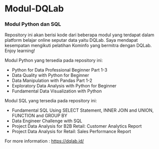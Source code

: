 # Modul-DQLab
### Modul Python dan SQL

Repository ini akan berisi kode dari beberapa modul yang terdapat dalam platform belajar online seputar data yaitu DQLab. Saya mendapat kesempatan mengikuti pelatihan Kominfo yang bermitra dengan DQLab. Enjoy learning!

Modul Python yang tersedia pada repository ini:
* Python for Data Professional Beginner Part 1-3
* Data Quality with Python for Beginner
* Data Manipulation with Pandas Part 1-2
* Exploratory Data Analysis with Python for Beginner
* Fundamental Data Visualization with Python

Modul SQL yang tersedia pada repository ini:
* Fundamental SQL Using SELECT Statement, INNER JOIN and UNION, FUNCTION and GROUP BY
* Data Engineer Challenge with SQL
* Project Data Analysis for B2B Retail: Customer Analytics Report
* Project Data Analysis for Retail: Sales Performance Report

For more information : https://dqlab.id/
